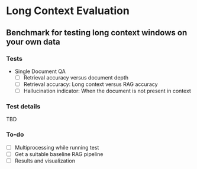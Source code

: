 # Long Context Evaluation

## Benchmark for testing long context windows on your own data

### Tests

- Single Document QA
    - [ ] Retrieval accuracy versus document depth
    - [ ] Retrieval accuracy: Long context versus RAG accuracy
    - [ ] Hallucination indicator: When the document is not present in context

### Test details

TBD

### To-do
- [ ] Multiprocessing while running test
- [ ] Get a suitable baseline RAG pipeline
- [ ] Results and visualization